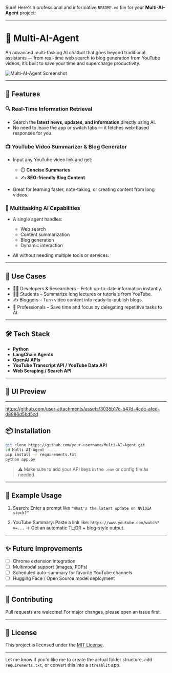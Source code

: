 

Sure! Here's a professional and informative `README.md` file for your **Multi-AI-Agent** project:

---

# 🧠 Multi-AI-Agent

An advanced multi-tasking AI chatbot that goes beyond traditional assistants — from real-time web search to blog generation from YouTube videos, it’s built to save your time and supercharge productivity.

![Multi-AI-Agent Screenshot](https://github.com/user-attachments/assets/38f62570-2423-4b23-95a6-311b3f4bc225)




---

## 🚀 Features

### 🔍 Real-Time Information Retrieval

* Search the **latest news, updates, and information** directly using AI.
* No need to leave the app or switch tabs — it fetches web-based responses for you.

### 📺 YouTube Video Summarizer & Blog Generator

* Input any YouTube video link and get:

  * ⏱️ **Concise Summaries**
  * ✍️ **SEO-friendly Blog Content**
* Great for learning faster, note-taking, or creating content from long videos.

### 🤖 Multitasking AI Capabilities

* A single agent handles:

  * Web search
  * Content summarization
  * Blog generation
  * Dynamic interaction
* All without needing multiple tools or services.

---

## 🧩 Use Cases

* 🧑‍💻 Developers & Researchers – Fetch up-to-date information instantly.
* 🧑‍🏫 Students – Summarize long lectures or tutorials from YouTube.
* ✍️ Bloggers – Turn video content into ready-to-publish blogs.
* 🎯 Professionals – Save time and focus by delegating repetitive tasks to AI.

---

## 🛠️ Tech Stack

* **Python**
* **LangChain Agents**
* **OpenAI APIs**
* **YouTube Transcript API / YouTube Data API**
* **Web Scraping / Search API**

---

## 📸 UI Preview


---
https://github.com/user-attachments/assets/3035b17c-b47d-4cdc-afed-d8986d5bd5cd

## 📦 Installation

```bash
git clone https://github.com/your-username/Multi-AI-Agent.git
cd Multi-AI-Agent
pip install -r requirements.txt
python app.py
```

> ⚠️ Make sure to add your API keys in the `.env` or config file as needed.

---

## 🧪 Example Usage

1. Search:
   Enter a prompt like `"What's the latest update on NVIDIA stock?"`

2. YouTube Summary:
   Paste a link like: `https://www.youtube.com/watch?v=...`
   → Get an automatic TL;DR + blog-style output.

---

## ✨ Future Improvements

* [ ] Chrome extension integration
* [ ] Multimodal support (images, PDFs)
* [ ] Scheduled auto-summary for favorite YouTube channels
* [ ] Hugging Face / Open Source model deployment

---

## 🤝 Contributing

Pull requests are welcome! For major changes, please open an issue first.

---

## 📄 License

This project is licensed under the [MIT License](LICENSE).

---

Let me know if you'd like me to create the actual folder structure, add `requirements.txt`, or convert this into a `streamlit` app.


